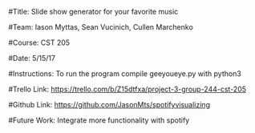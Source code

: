#Title: Slide show generator for your favorite music

#Team: Iason Myttas, Sean Vucinich, Cullen Marchenko

#Course: CST 205

#Date: 5/15/17

#Instructions: To run the program compile geeyoueye.py with python3

#Trello Link: https://trello.com/b/Z15dtfxa/project-3-group-244-cst-205

#Github Link: https://github.com/JasonMts/spotifyvisualizing

#Future Work: Integrate more functionality with spotify
